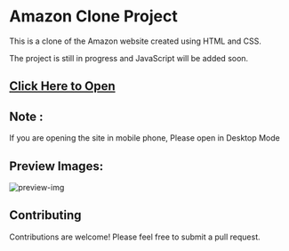 # Amazon Clone Project

This is a clone of the Amazon website created using HTML and CSS. 

The project is still in progress and JavaScript will be added soon.

## [Click Here to Open](https://amankumarsinhagithub.github.io/Amazon-Clone/)

## Note : 
If you are opening the site in mobile phone, Please open in Desktop Mode

## Preview Images:

![preview-img](https://github.com/AmanKumarSinhaGitHub/Amazon-Clone/assets/65329366/fdaf5ab3-ba15-41ff-88a0-bf6d27b9ab6c)

## Contributing

Contributions are welcome! Please feel free to submit a pull request.
